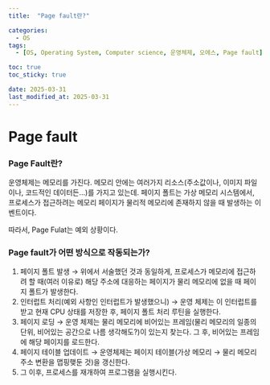 ```yaml
---
title:  "Page fault란?" 

categories:
  - OS
tags:
  - [OS, Operating System, Computer science, 운영체제, 오에스, Page fault]

toc: true
toc_sticky: true

date: 2025-03-31
last_modified_at: 2025-03-31
---
```



# Page fault

### Page Fault란?

운영체제는 메모리를 가진다. 메모리 안에는 여러가지 리소스(주소값이나, 이미지 파일이나, 코드적인 데이터든…)를 가지고 있는데. 페이지 폴트는 가상 메모리 시스템에서, 프로세스가 접근하려는 메모리 페이지가 물리적 메모리에 존재하지 않을 때 발생하는 이벤트이다. 

따라서, Page Fulat는 예외 상황이다.

### Page fault가 어떤 방식으로 작동되는가?

1. 페이지 폴트 발생 → 위에서 서술했던 것과 동일하게, 프로세스가 메모리에 접근하려 할 때(여러 이유로) 해당 주소에 대응하는 페이지가 물리 메모리에 없을 때 페이지 폴트가 발생한다. 
2. 인터럽트 처리(예외 사항인 인터럽트가 발생했으니) → 운영 체제는 이 인터럽트를 받고 현재 CPU 상태를 저장한 후, 페이지 폴트 처리 루틴을 실행한다. 
3. 페이지 로딩 → 운영 체제는 물리 메모리에 비어있는 프레임(물리 메모리의 일종의 단위, 비어있는 공간으로 나름 생각해도?)이 있는지 찾는다. 그 후, 비어있는 프레임에 해당 페이지를 로드한다. 
4. 페이지 테이블 업데이트 → 운영체제는 페이지 테이블(가상 메모리 → 물리 메모리 주소 변환을 맵핑햊둔 것)을 갱신한다.
5. 그 이후, 프로세스를 재개하여 프로그램을 실행시킨다.